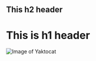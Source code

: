 ## This h2 header 
# This is h1 header 

![Image of Yaktocat](https://octodex.github.com/images/yaktocat.png)
